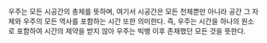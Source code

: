 우주는 모든 시공간의 총체를 뜻하며, 여기서 시공간은 모든 천체뿐만 아니라 공간 그 자체와 우주의 모든 역사를 포함하는 시간 또한 의미한다. 즉, 우주는 시간을 하나의 원소로 포함하여 시간의 제약을 받지 않아 우주는 빅뱅 이후 존재했던 모든 것을 뜻한다.
